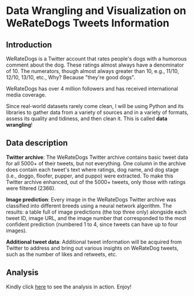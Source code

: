 # **Data Wrangling and Visualization on WeRateDogs Tweets Information**

## **Introduction**
WeRateDogs is a Twitter account that rates people's dogs with a humorous comment about the dog. These ratings almost always have a denominator of 10. The numerators, though almost always greater than 10, e.g., 11/10, 12/10, 13/10, etc., Why? Because "they're good dogs".

WeRateDogs has over 4 million followers and has received international media coverage.

Since real-world datasets rarely come clean, I will be using Python and its libraries to gather data from a variety of sources and in a variety of formats, assess its quality and tidiness, and then clean it. This is called **data wrangling**!

## **Data description**

**Twitter archive**: The WeRateDogs Twitter archive contains basic tweet data for all 5000+ of their tweets, but not everything. One column in the archive does contain each tweet's text where ratings, dog name, and dog stage (i.e., doggo, floofer, pupper, and puppo) were extracted. To make this Twitter archive enhanced, out of the 5000+ tweets, only those with ratings were filtered (2366).

**Image prediction**: Every image in the WeRateDogs Twitter archive was classified into different breeds using a neural network algorithm. The results: a table full of image predictions (the top three only) alongside each tweet ID, image URL, and the image number that corresponded to the most confident prediction (numbered 1 to 4, since tweets can have up to four images).

**Additional tweet data**: Additional tweet information will be acquired from Twitter to address and bring out various insights on WeRateDog tweets, such as the number of likes and retweets, etc.

## Analysis
Kindly click [here](https://github.com/comsavvy/WeRateDogs-Wrangling-and-Visualization-Analysis/blob/main/Codes/wrangle_act.ipynb) to see the analysis in action. 
Enjoy!
